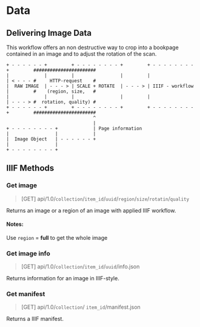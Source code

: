 # Data

## Delivering Image Data

This workflow offers an non destructive way to crop into a bookpage contained in an image and to adjust the rotation of the scan.

```
+ - - - - - - +         + - - - - - - - - +         + - - - - - - - - +         #######################
|             |         |                 |         |                 | < - - - #     HTTP-request    #
|  RAW IMAGE  | - - - > | SCALE + ROTATE  | - - - > | IIIF - workflow |         #    (region, size,   #
|             |         |                 |         |                 | - - - > #  rotation, quality) #
+ - - - - - - +         + - - - - - - - - +         + - - - - - - - - +         #######################
                                ^
                                |
+ - - - - - - - - +             | Page information
|                 |             |
|  Image Object   | - - - - - - +
|                 |
+ - - - - - - - - +
```

## IIIF Methods

### Get image

> [GET] api/1.0/`collection`/`item_id`/`uuid`/`region`/`size`/`rotatin`/`quality`

Returns an image or a region of an image with applied IIIF workflow.

#### Notes:

Use `region` = **full** to get the whole image

### Get image info

> [GET] api/1.0/`collection`/`item_id`/`uuid`/info.json

Returns information for an image in IIIF-style.

### Get manifest

> [GET] api/1.0/`collection`/ `item_id`/manifest.json

Returns a IIIF manifest.